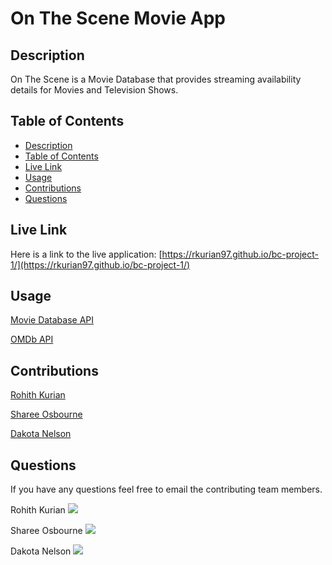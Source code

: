 # On The Scene Movie App 

## Description

On The Scene is a Movie Database that provides streaming availability details for Movies and Television Shows.

## Table of Contents

 - [Description](#description)
 - [Table of Contents](#table-of-contents)
 - [Live Link](#live-link)
 - [Usage](#usage)
 - [Contributions](#contributions)
 - [Questions](#questions)

## Live Link

Here is a link to the live application: [https://rkurian97.github.io/bc-project-1/](https://rkurian97.github.io/bc-project-1/)

## Usage

[Movie Database API](https://rapidapi.com/rapidapi/api/movie-database-imdb-alternative)

[OMDb API](http://www.omdbapi.com/)

## Contributions

[Rohith Kurian](https://github.com/rkurian97)

[Sharee Osbourne](https://github.com/ShareeO)

[Dakota Nelson](https://github.com/kotalilyy)

## Questions

If you have any questions feel free to email the contributing team members.

Rohith Kurian <a href="mailto:kurian.rohit1229@gmail.com?"><img src="https://img.shields.io/badge/gmail-%23DD0031.svg?&style=for-the-badge&logo=gmail&logoColor=white"/></a> 

Sharee Osbourne <a href="mailto:selena74354@gmail.com?"><img src="https://img.shields.io/badge/gmail-%23DD0031.svg?&style=for-the-badge&logo=gmail&logoColor=white"/></a> 

Dakota Nelson <a href="mailto:kotalilyy@gmail.com?"><img src="https://img.shields.io/badge/gmail-%23DD0031.svg?&style=for-the-badge&logo=gmail&logoColor=white"/></a>
